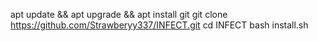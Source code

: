 
apt update && apt upgrade && apt install git
git clone https://github.com/Strawberyy337/INFECT.git
cd INFECT
bash install.sh
